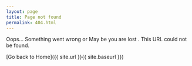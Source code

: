 ```yaml
---
layout: page
title: Page not found
permalink: 404.html
---
```


Oops... Something went wrong or May be you are lost . This URL could not be found.

[Go back to Home]({{ site.url }}{{ site.baseurl }})
